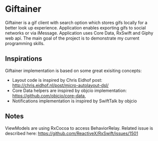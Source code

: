# Giftainer

Giftainer is a gif client with search option which stores gifs locally for a better look up experience. Application enables exporting gifs to social networks or via iMessage. Application uses Core Data, RxSwift and Giphy web api. The main goal of the project is to demonstrate my current programming skills.

## Inspirations

Giftainer implementation is based on some great exisiting concepts:
- Layout code is inspired by Chris Eidhof post: http://chris.eidhof.nl/post/micro-autolayout-dsl/
- Core Data helpers are inspired by objcio implementation: https://github.com/objcio/core-data,
- Notifications implementation is inspired by SwiftTalk by objcio 

## Notes

ViewModels are using RxCocoa to access BehaviorRelay. Related issue is described here: https://github.com/ReactiveX/RxSwift/issues/1501
